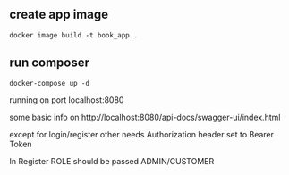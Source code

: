 ## create app image
```docker image build -t book_app . ```

## run composer
```docker-compose up -d```

running on port localhost:8080

some basic info on 
http://localhost:8080/api-docs/swagger-ui/index.html

except for login/register other needs Authorization header set to Bearer Token

In Register ROLE should be passed ADMIN/CUSTOMER